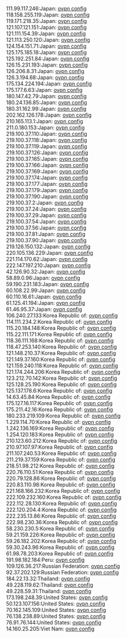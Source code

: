 111.99.117.246:Japan: [ovpn config](vpn/111_99_117_246.ovpn)  
118.158.255.119:Japan: [ovpn config](vpn/118_158_255_119.ovpn)  
119.171.218.35:Japan: [ovpn config](vpn/119_171_218_35.ovpn)  
121.107.121.151:Japan: [ovpn config](vpn/121_107_121_151.ovpn)  
121.111.154.39:Japan: [ovpn config](vpn/121_111_154_39.ovpn)  
121.113.250.120:Japan: [ovpn config](vpn/121_113_250_120.ovpn)  
124.154.151.71:Japan: [ovpn config](vpn/124_154_151_71.ovpn)  
125.175.185.18:Japan: [ovpn config](vpn/125_175_185_18.ovpn)  
125.192.251.84:Japan: [ovpn config](vpn/125_192_251_84.ovpn)  
126.15.231.193:Japan: [ovpn config](vpn/126_15_231_193.ovpn)  
126.206.8.31:Japan: [ovpn config](vpn/126_206_8_31.ovpn)  
126.3.194.68:Japan: [ovpn config](vpn/126_3_194_68.ovpn)  
175.134.224.194:Japan: [ovpn config](vpn/175_134_224_194.ovpn)  
175.177.6.63:Japan: [ovpn config](vpn/175_177_6_63.ovpn)  
180.147.42.79:Japan: [ovpn config](vpn/180_147_42_79.ovpn)  
180.24.136.85:Japan: [ovpn config](vpn/180_24_136_85.ovpn)  
180.31.162.99:Japan: [ovpn config](vpn/180_31_162_99.ovpn)  
202.162.126.178:Japan: [ovpn config](vpn/202_162_126_178.ovpn)  
210.165.113.1:Japan: [ovpn config](vpn/210_165_113_1.ovpn)  
211.0.180.153:Japan: [ovpn config](vpn/211_0_180_153.ovpn)  
219.100.37.110:Japan: [ovpn config](vpn/219_100_37_110.ovpn)  
219.100.37.118:Japan: [ovpn config](vpn/219_100_37_118.ovpn)  
219.100.37.119:Japan: [ovpn config](vpn/219_100_37_119.ovpn)  
219.100.37.126:Japan: [ovpn config](vpn/219_100_37_126.ovpn)  
219.100.37.165:Japan: [ovpn config](vpn/219_100_37_165.ovpn)  
219.100.37.166:Japan: [ovpn config](vpn/219_100_37_166.ovpn)  
219.100.37.169:Japan: [ovpn config](vpn/219_100_37_169.ovpn)  
219.100.37.174:Japan: [ovpn config](vpn/219_100_37_174.ovpn)  
219.100.37.177:Japan: [ovpn config](vpn/219_100_37_177.ovpn)  
219.100.37.179:Japan: [ovpn config](vpn/219_100_37_179.ovpn)  
219.100.37.190:Japan: [ovpn config](vpn/219_100_37_190.ovpn)  
219.100.37.2:Japan: [ovpn config](vpn/219_100_37_2.ovpn)  
219.100.37.24:Japan: [ovpn config](vpn/219_100_37_24.ovpn)  
219.100.37.29:Japan: [ovpn config](vpn/219_100_37_29.ovpn)  
219.100.37.54:Japan: [ovpn config](vpn/219_100_37_54.ovpn)  
219.100.37.56:Japan: [ovpn config](vpn/219_100_37_56.ovpn)  
219.100.37.81:Japan: [ovpn config](vpn/219_100_37_81.ovpn)  
219.100.37.90:Japan: [ovpn config](vpn/219_100_37_90.ovpn)  
219.126.150.132:Japan: [ovpn config](vpn/219_126_150_132.ovpn)  
220.105.136.229:Japan: [ovpn config](vpn/220_105_136_229.ovpn)  
221.114.170.62:Japan: [ovpn config](vpn/221_114_170_62.ovpn)  
222.147.197.210:Japan: [ovpn config](vpn/222_147_197_210.ovpn)  
42.126.90.32:Japan: [ovpn config](vpn/42_126_90_32.ovpn)  
58.89.0.96:Japan: [ovpn config](vpn/58_89_0_96.ovpn)  
59.190.231.183:Japan: [ovpn config](vpn/59_190_231_183.ovpn)  
60.108.22.99:Japan: [ovpn config](vpn/60_108_22_99.ovpn)  
60.110.16.61:Japan: [ovpn config](vpn/60_110_16_61.ovpn)  
61.125.41.194:Japan: [ovpn config](vpn/61_125_41_194.ovpn)  
61.46.95.37:Japan: [ovpn config](vpn/61_46_95_37.ovpn)  
106.240.27.133:Korea Republic of: [ovpn config](vpn/106_240_27_133.ovpn)  
114.111.234.2:Korea Republic of: [ovpn config](vpn/114_111_234_2.ovpn)  
115.20.184.148:Korea Republic of: [ovpn config](vpn/115_20_184_148.ovpn)  
115.22.111.171:Korea Republic of: [ovpn config](vpn/115_22_111_171.ovpn)  
118.36.111.168:Korea Republic of: [ovpn config](vpn/118_36_111_168.ovpn)  
118.47.253.140:Korea Republic of: [ovpn config](vpn/118_47_253_140.ovpn)  
121.148.210.37:Korea Republic of: [ovpn config](vpn/121_148_210_37.ovpn)  
121.149.37.160:Korea Republic of: [ovpn config](vpn/121_149_37_160.ovpn)  
121.159.240.118:Korea Republic of: [ovpn config](vpn/121_159_240_118.ovpn)  
121.174.244.206:Korea Republic of: [ovpn config](vpn/121_174_244_206.ovpn)  
123.212.70.142:Korea Republic of: [ovpn config](vpn/123_212_70_142.ovpn)  
125.128.25.190:Korea Republic of: [ovpn config](vpn/125_128_25_190.ovpn)  
125.137.178.6:Korea Republic of: [ovpn config](vpn/125_137_178_6.ovpn)  
14.63.45.84:Korea Republic of: [ovpn config](vpn/14_63_45_84.ovpn)  
175.127.16.117:Korea Republic of: [ovpn config](vpn/175_127_16_117.ovpn)  
175.211.42.16:Korea Republic of: [ovpn config](vpn/175_211_42_16.ovpn)  
180.233.219.109:Korea Republic of: [ovpn config](vpn/180_233_219_109.ovpn)  
1.229.114.70:Korea Republic of: [ovpn config](vpn/1_229_114_70.ovpn)  
1.242.136.169:Korea Republic of: [ovpn config](vpn/1_242_136_169.ovpn)  
1.254.120.183:Korea Republic of: [ovpn config](vpn/1_254_120_183.ovpn)  
210.123.60.212:Korea Republic of: [ovpn config](vpn/210_123_60_212.ovpn)  
210.97.107.97:Korea Republic of: [ovpn config](vpn/210_97_107_97.ovpn)  
211.107.240.53:Korea Republic of: [ovpn config](vpn/211_107_240_53.ovpn)  
211.219.37.159:Korea Republic of: [ovpn config](vpn/211_219_37_159.ovpn)  
218.51.98.212:Korea Republic of: [ovpn config](vpn/218_51_98_212.ovpn)  
220.76.110.51:Korea Republic of: [ovpn config](vpn/220_76_110_51.ovpn)  
220.79.128.86:Korea Republic of: [ovpn config](vpn/220_79_128_86.ovpn)  
220.83.110.98:Korea Republic of: [ovpn config](vpn/220_83_110_98.ovpn)  
221.168.166.232:Korea Republic of: [ovpn config](vpn/221_168_166_232.ovpn)  
222.109.232.160:Korea Republic of: [ovpn config](vpn/222_109_232_160.ovpn)  
222.112.28.130:Korea Republic of: [ovpn config](vpn/222_112_28_130.ovpn)  
222.120.204.4:Korea Republic of: [ovpn config](vpn/222_120_204_4.ovpn)  
222.235.13.86:Korea Republic of: [ovpn config](vpn/222_235_13_86.ovpn)  
222.98.230.36:Korea Republic of: [ovpn config](vpn/222_98_230_36.ovpn)  
58.230.230.5:Korea Republic of: [ovpn config](vpn/58_230_230_5.ovpn)  
59.21.159.226:Korea Republic of: [ovpn config](vpn/59_21_159_226.ovpn)  
59.26.182.202:Korea Republic of: [ovpn config](vpn/59_26_182_202.ovpn)  
59.30.243.96:Korea Republic of: [ovpn config](vpn/59_30_243_96.ovpn)  
61.98.78.203:Korea Republic of: [ovpn config](vpn/61_98_78_203.ovpn)  
191.98.182.184:Peru: [ovpn config](vpn/191_98_182_184.ovpn)  
109.126.36.217:Russian Federation: [ovpn config](vpn/109_126_36_217.ovpn)  
92.37.202.129:Russian Federation: [ovpn config](vpn/92_37_202_129.ovpn)  
184.22.13.32:Thailand: [ovpn config](vpn/184_22_13_32.ovpn)  
49.228.119.62:Thailand: [ovpn config](vpn/49_228_119_62.ovpn)  
49.228.59.31:Thailand: [ovpn config](vpn/49_228_59_31.ovpn)  
173.198.248.39:United States: [ovpn config](vpn/173_198_248_39.ovpn)  
50.123.107.156:United States: [ovpn config](vpn/50_123_107_156.ovpn)  
70.162.145.109:United States: [ovpn config](vpn/70_162_145_109.ovpn)  
76.138.238.89:United States: [ovpn config](vpn/76_138_238_89.ovpn)  
76.91.76.144:United States: [ovpn config](vpn/76_91_76_144.ovpn)  
14.160.25.205:Viet Nam: [ovpn config](vpn/14_160_25_205.ovpn)  
